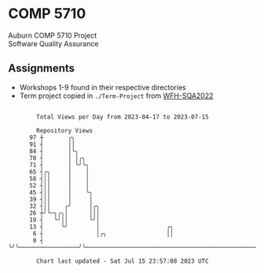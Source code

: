 # COMP 5710
Auburn COMP 5710 Project  
Software Quality Assurance

## Assignments
- Workshops 1-9 found in their respective directories
- Term project copied in `./Term-Project` from [WFH-SQA2022](https://github.com/wumphlett/WFH-SQA2022-AUBURN)

```

        Total Views per Day from 2023-04-17 to 2023-07-15

        Repository Views
      97 ┼       ╭╮
      91 ┤       ││
      84 ┤       │╰╮
      78 ┤       │ │╭╮
      71 ┤       │ ╰╯╰╮
      65 ┤╭╮     │    │
      58 ┤││     │    │
      52 ┤││     │    │
      45 ┤││     │    ╰╮
      39 ┤││     │     │
      32 ┤││    ╭╯     │╭╮
      26 ┼╯╰─╮╭╮│      │││
      19 ┤   ╰╯││      ╰╯│
      13 ┤     ╰╯        │                   ╭╮
       6 ┤               │╭╮                 ││
       0 ┤               ╰╯╰─────────────────╯╰────────────────────────────────────────────────────

        Chart last updated - Sat Jul 15 23:57:08 2023 UTC
        
```
